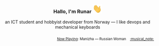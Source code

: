 <h3 align="center">Hallo, I'm Runar <img src="./assets/wave.gif" width="30px" height="30px"></h3>

<div align="center">an ICT student and hobbyist developer from Norway — I like devops and mechanical keyboards</div>

<br/>
<div align="right"><sub>
  <a href="https://www.last.fm/user/runarsf">Now Playing</a>: Manizha &mdash; Russian Woman &nbsp;&nbsp; <a href="https:&#x2F;&#x2F;www.last.fm&#x2F;music&#x2F;Manizha&#x2F;_&#x2F;Russian+Woman">:musical_note:</a>
</sub></div>

